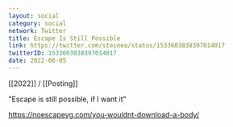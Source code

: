 ```yaml
---
layout: social
category: social
network: Twitter
title: Escape Is Still Possible
link: https://twitter.com/steinea/status/1533603838397014017
twitterID: 1533603838397014017
date: 2022-06-05
---
```


[[2022]] / [[Posting]]

"Escape is still possible, if I want it"

<https://noescapevg.com/you-wouldnt-download-a-body/>
